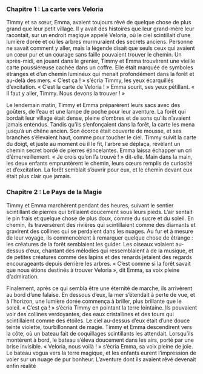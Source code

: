 ### **Chapitre 1 : La carte vers Veloria**

[](https://www.dailymotion.com/video/x8r5gwq)

Timmy et sa sœur, Emma, avaient toujours rêvé de quelque chose de plus grand que leur petit village. Il y avait des histoires que leur grand-mère leur racontait, sur un endroit magique appelé Veloria, où le ciel scintillait d’une lumière dorée et où les arbres murmuraient des secrets anciens. Personne ne savait comment y aller, mais la légende disait que seuls ceux qui avaient un cœur pur et un courage sans faille pouvaient trouver le chemin. Un après-midi, en jouant dans le grenier, Timmy et Emma trouvèrent une vieille carte poussiéreuse cachée dans un coffre. Elle était marquée de symboles étranges et d’un chemin lumineux qui menait profondément dans la forêt et au-delà des mers. « C’est ça ! » s’écria Timmy, les yeux écarquillés d’excitation. « C’est la carte de Veloria ! » Emma sourit, ses yeux pétillant. « Il faut y aller, Timmy. Nous devons la trouver ! »

Le lendemain matin, Timmy et Emma préparèrent leurs sacs avec des goûters, de l’eau et une lampe de poche pour leur aventure. La forêt qui bordait leur village était dense, pleine d’ombres et de sons qu’ils n’avaient jamais entendus. Tandis qu’ils s’enfonçaient dans la forêt, la carte les mena jusqu’à un chêne ancien. Son écorce était couverte de mousse, et ses branches s’élevaient haut, comme pour toucher le ciel. Timmy suivit la carte du doigt, et juste au moment où il le fit, l’arbre se déplaça, révélant un chemin secret bordé de pierres étincelantes. Emma laissa échapper un cri d’émerveillement. « Je crois qu’on l’a trouvé ! » dit-elle. Main dans la main, les deux enfants empruntèrent le chemin, leurs cœurs remplis de curiosité et d’excitation. La forêt semblait s’ouvrir pour eux, et le chemin devant eux était plus clair que jamais.

### **Chapitre 2 : Le Pays de la Magie**

[](https://www.dailymotion.com/video/x99ltac)

Timmy et Emma marchèrent pendant des heures, suivant le sentier scintillant de pierres qui brillaient doucement sous leurs pieds. L’air sentait le pin frais et quelque chose de plus doux, comme du sucre et du soleil. En chemin, ils traversèrent des rivières qui scintillaient comme des diamants et gravirent des collines qui se perdaient dans les nuages. Au fur et à mesure de leur voyage, ils commencèrent à remarquer quelque chose de étrange : les créatures de la forêt semblaient les guider. Les oiseaux volaient au-dessus d’eux, chantant des mélodies qui ressemblaient à de la musique, et de petites créatures comme des lapins et des renards jetaient des regards encourageants depuis derrière les arbres. « C’est comme si la forêt savait que nous étions destinés à trouver Veloria », dit Emma, sa voix pleine d’admiration.

Finalement, après ce qui sembla être une éternité de marche, ils arrivèrent au bord d’une falaise. En dessous d’eux, la mer s’étendait à perte de vue, et à l’horizon, une lumière dorée commença à briller, plus brillante que le soleil. « C’est ça ! » s’écria Timmy en pointant la terre lointaine. Ils pouvaient voir des collines verdoyantes, des eaux cristallines et des tours qui scintillaient comme des étoiles. Le ciel au-dessus d’eux était d’une douce teinte violette, tourbillonnant de magie. Timmy et Emma descendirent vers la côte, où un bateau fait de coquillages scintillants les attendait. Lorsqu’ils montèrent à bord, le bateau s’éleva doucement dans les airs, porté par une brise invisible. « Veloria, nous voilà ! » s’écria Emma, sa voix pleine de joie. Le bateau vogua vers la terre magique, et les enfants eurent l’impression de voler sur un nuage de pur bonheur. L’aventure dont ils avaient rêvé devenait enfin réalité
<!--stackedit_data:
eyJoaXN0b3J5IjpbMTQ5MTA3MzA3OV19
-->